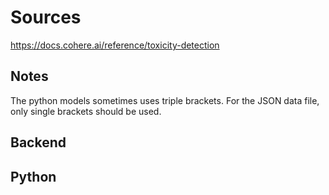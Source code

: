 # Sources

<https://docs.cohere.ai/reference/toxicity-detection>

## Notes

The python models sometimes uses triple brackets. For the JSON data file, only single brackets should be used.

## Backend

## Python
